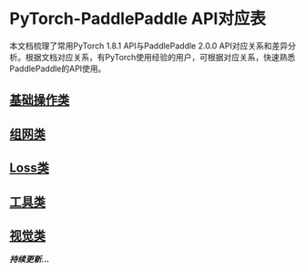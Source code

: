 # PyTorch-PaddlePaddle API对应表
本文档梳理了常用PyTorch 1.8.1 API与PaddlePaddle 2.0.0 API对应关系和差异分析。根据文档对应关系，有PyTorch使用经验的用户，可根据对应关系，快速熟悉PaddlePaddle的API使用。

## [基础操作类](./ops/README.md)

## [组网类](./nn/README.md)

## [Loss类](./loss/README.md)

## [工具类](./utils/README.md)

## [视觉类](./vision/README.md)


***持续更新...***

